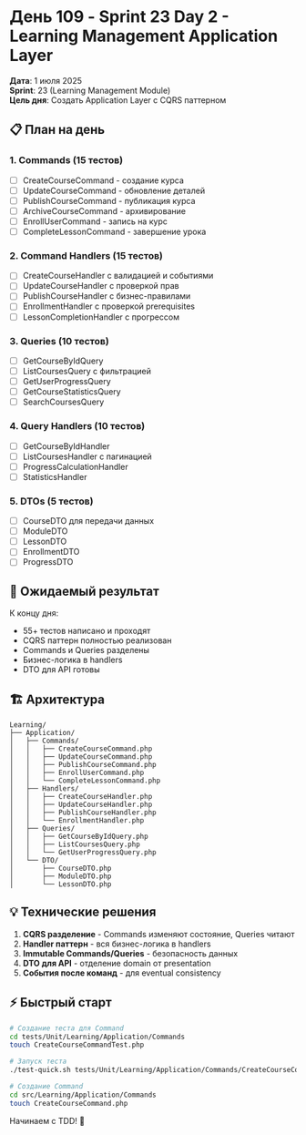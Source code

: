 # День 109 - Sprint 23 Day 2 - Learning Management Application Layer

**Дата**: 1 июля 2025  
**Sprint**: 23 (Learning Management Module)  
**Цель дня**: Создать Application Layer с CQRS паттерном  

## 📋 План на день

### 1. Commands (15 тестов)
- [ ] CreateCourseCommand - создание курса
- [ ] UpdateCourseCommand - обновление деталей
- [ ] PublishCourseCommand - публикация курса
- [ ] ArchiveCourseCommand - архивирование
- [ ] EnrollUserCommand - запись на курс
- [ ] CompleteLessonCommand - завершение урока

### 2. Command Handlers (15 тестов)
- [ ] CreateCourseHandler с валидацией и событиями
- [ ] UpdateCourseHandler с проверкой прав
- [ ] PublishCourseHandler с бизнес-правилами
- [ ] EnrollmentHandler с проверкой prerequisites
- [ ] LessonCompletionHandler с прогрессом

### 3. Queries (10 тестов)
- [ ] GetCourseByIdQuery
- [ ] ListCoursesQuery с фильтрацией
- [ ] GetUserProgressQuery
- [ ] GetCourseStatisticsQuery
- [ ] SearchCoursesQuery

### 4. Query Handlers (10 тестов)
- [ ] GetCourseByIdHandler
- [ ] ListCoursesHandler с пагинацией
- [ ] ProgressCalculationHandler
- [ ] StatisticsHandler

### 5. DTOs (5 тестов)
- [ ] CourseDTO для передачи данных
- [ ] ModuleDTO
- [ ] LessonDTO
- [ ] EnrollmentDTO
- [ ] ProgressDTO

## 🎯 Ожидаемый результат

К концу дня:
- 55+ тестов написано и проходят
- CQRS паттерн полностью реализован
- Commands и Queries разделены
- Бизнес-логика в handlers
- DTO для API готовы

## 🏗️ Архитектура

```
Learning/
├── Application/
│   ├── Commands/
│   │   ├── CreateCourseCommand.php
│   │   ├── UpdateCourseCommand.php
│   │   ├── PublishCourseCommand.php
│   │   ├── EnrollUserCommand.php
│   │   └── CompleteLessonCommand.php
│   ├── Handlers/
│   │   ├── CreateCourseHandler.php
│   │   ├── UpdateCourseHandler.php
│   │   ├── PublishCourseHandler.php
│   │   └── EnrollmentHandler.php
│   ├── Queries/
│   │   ├── GetCourseByIdQuery.php
│   │   ├── ListCoursesQuery.php
│   │   └── GetUserProgressQuery.php
│   └── DTO/
│       ├── CourseDTO.php
│       ├── ModuleDTO.php
│       └── LessonDTO.php
```

## 💡 Технические решения

1. **CQRS разделение** - Commands изменяют состояние, Queries читают
2. **Handler паттерн** - вся бизнес-логика в handlers
3. **Immutable Commands/Queries** - безопасность данных
4. **DTO для API** - отделение domain от presentation
5. **События после команд** - для eventual consistency

## ⚡ Быстрый старт

```bash
# Создание теста для Command
cd tests/Unit/Learning/Application/Commands
touch CreateCourseCommandTest.php

# Запуск теста
./test-quick.sh tests/Unit/Learning/Application/Commands/CreateCourseCommandTest.php

# Создание Command
cd src/Learning/Application/Commands
touch CreateCourseCommand.php
```

Начинаем с TDD! 🚀 